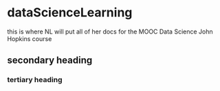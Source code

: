 # dataScienceLearning
this is where NL will put all of her docs for the MOOC Data Science John Hopkins course
## secondary heading
### tertiary heading
